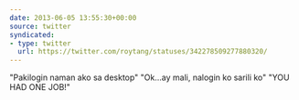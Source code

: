 ```yaml
---
date: 2013-06-05 13:55:30+00:00
source: twitter
syndicated:
- type: twitter
  url: https://twitter.com/roytang/statuses/342278509277880320/
---
```


"Pakilogin naman ako sa desktop" "Ok...ay mali, nalogin ko sarili ko" "YOU HAD ONE JOB!"